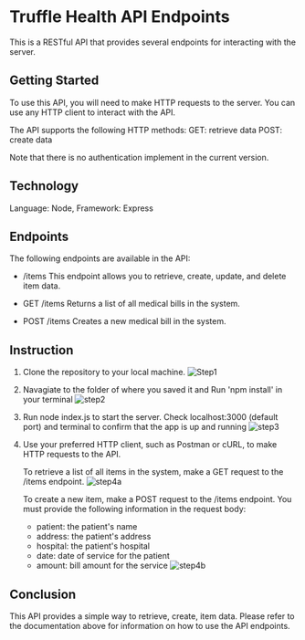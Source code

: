 # Truffle Health API Endpoints 
This is a RESTful API that provides several endpoints for interacting with the server.

## Getting Started
To use this API, you will need to make HTTP requests to the server. You can use any HTTP client to interact with the API.

The API supports the following HTTP methods:
GET: retrieve data
POST: create data

Note that there is no authentication implement in the current version.

## Technology
Language: Node, Framework: Express

## Endpoints
The following endpoints are available in the API:
- /items
This endpoint allows you to retrieve, create, update, and delete item data.

- GET /items
Returns a list of all medical bills in the system.

- POST /items
Creates a new medical bill in the system.

## Instruction
1. Clone the repository to your local machine.
![Step1](https://user-images.githubusercontent.com/83096156/219266621-5c267917-744c-4f4f-92e8-3471a69397e7.gif)
2. Navagiate to the folder of where you saved it and Run 'npm install' in your terminal
![step2](https://user-images.githubusercontent.com/83096156/219267186-fcf9e852-b731-4f15-bf41-11d648c48b65.gif)
4. Run node index.js to start the server. Check localhost:3000 (default port) and terminal to confirm that the app is up and running
![step3](https://user-images.githubusercontent.com/83096156/219267405-a4fa7225-428d-4ead-a5fa-bd74020495c3.gif)
5. Use your preferred HTTP client, such as Postman or cURL, to make HTTP requests to the API.
    
    To retrieve a list of all items in the system, make a GET request to the /items endpoint.
    ![step4a](https://user-images.githubusercontent.com/83096156/219267744-963403db-33e3-49dc-b171-7071f0fedc59.gif)
    
    To create a new item, make a POST request to the /items endpoint. You must provide the following information in the request body:
    - patient: the patient's name
    - address: the patient's address
    - hospital: the patient's hospital 
    - date: date of service for the patient
    - amount: bill amount for the service
    ![step4b](https://user-images.githubusercontent.com/83096156/219268692-8b2ba63e-c7d8-4d25-a6b8-76effc50fa28.gif)

## Conclusion
This API provides a simple way to retrieve, create, item data. Please refer to the documentation above for information on how to use the API endpoints.


